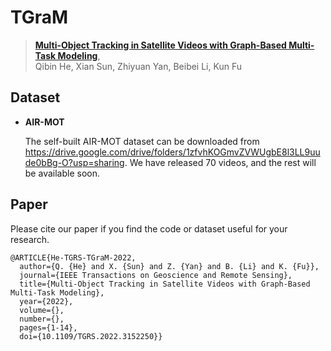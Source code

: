 # TGraM

> [**Multi-Object Tracking in Satellite Videos with Graph-Based Multi-Task Modeling**](https://ieeexplore.ieee.org/document/9715124),            
> Qibin He, Xian Sun, Zhiyuan Yan, Beibei Li, Kun Fu       

## Dataset

* **AIR-MOT**

  The self-built AIR-MOT dataset can be downloaded from https://drive.google.com/drive/folders/1zfvhKOGmvZVWUgbE8l3LL9uude0bBg-O?usp=sharing. We have released 70 videos, and the rest will be available soon.
  
  
## Paper

Please cite our paper if you find the code or dataset useful for your research.

```
@ARTICLE{He-TGRS-TGraM-2022,
  author={Q. {He} and X. {Sun} and Z. {Yan} and B. {Li} and K. {Fu}},
  journal={IEEE Transactions on Geoscience and Remote Sensing}, 
  title={Multi-Object Tracking in Satellite Videos with Graph-Based Multi-Task Modeling}, 
  year={2022},
  volume={},
  number={},
  pages={1-14},
  doi={10.1109/TGRS.2022.3152250}}
```
